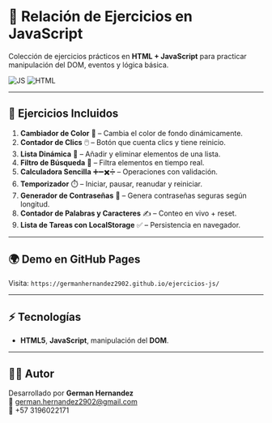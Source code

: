 # 📘 Relación de Ejercicios en JavaScript

Colección de ejercicios prácticos en **HTML + JavaScript** para practicar manipulación del DOM, eventos y lógica básica.

![JS](https://img.shields.io/badge/JavaScript-F7DF1E?style=for-the-badge&logo=javascript&logoColor=black)
![HTML](https://img.shields.io/badge/HTML5-E34F26?style=for-the-badge&logo=html5&logoColor=white)

---

## 🚀 Ejercicios Incluidos
1. **Cambiador de Color** 🎨 – Cambia el color de fondo dinámicamente.  
2. **Contador de Clics** 🖱️ – Botón que cuenta clics y tiene reinicio.  
3. **Lista Dinámica** 📝 – Añadir y eliminar elementos de una lista.  
4. **Filtro de Búsqueda** 🔎 – Filtra elementos en tiempo real.  
5. **Calculadora Sencilla** ➕➖✖️➗ – Operaciones con validación.  
6. **Temporizador** ⏱️ – Iniciar, pausar, reanudar y reiniciar.  
7. **Generador de Contraseñas** 🔐 – Genera contraseñas seguras según longitud.  
8. **Contador de Palabras y Caracteres** ✍️ – Conteo en vivo + reset.  
9. **Lista de Tareas con LocalStorage** ✅ – Persistencia en navegador.

---

## 🌍 Demo en GitHub Pages
Visita: `https://germanhernandez2902.github.io/ejercicios-js/`

---

## ⚡ Tecnologías
- **HTML5**, **JavaScript**, manipulación del **DOM**.

---

## 👨‍💻 Autor
Desarrollado por **German Hernandez**  
📧 german.hernandez2902@gmail.com  
📱 +57 3196022171
